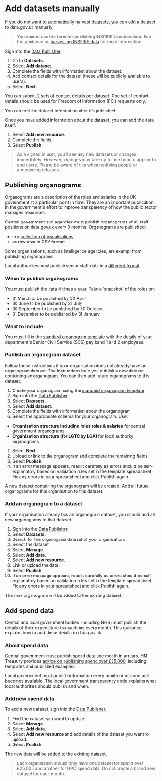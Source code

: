 # Add datasets manually

If you do not want to [automatically harvest datasets](../harvest_data), you can add a dataset to data.gov.uk manually.

>You cannot use the form for publishing INSPIRE/Location data. See the guidance on [harvesting INSPIRE data](../inspire) for more information.

Sign into the [Data Publisher](https://ckan.publishing.service.gov.uk/).

1. Go to **Datasets**.
1. Select **Add dataset**.
1. Complete the fields with information about the dataset.
1. Add contact details for the dataset (these will be publicly available to users).
1. Select **Next**.

You can submit 2 sets of contact details per dataset. One set of contact details should be used for Freedom of Information (FOI) requests only.

You can edit the dataset information after it’s published.

Once you have added information about the dataset, you can add the data itself.

1. Select **Add new resource**.
1. Complete the fields.
1. Select **Publish**.

>As a signed in user, you’ll see any new datasets or changes immediately. However, changes may take up to one hour to appear to end users. Please be aware of this when notifying people or announcing releases.

## Publishing organograms

Organograms are a description of the roles and salaries in the UK government at a particular point in time. They are an important publication in the government's effort to improve transparency of how the public sector manages resources.

Central government and agencies must publish organograms of all staff positions on data.gov.uk every 3 months. Organograms are published:

* in a [collection of visualisations](https://data.gov.uk/search?q=organogram)
* as raw data in CSV format

Some organisations, such as intelligence agencies, are exempt from publishing organograms.

Local authorities must publish senior staff data in a [different format](http://schemas.opendata.esd.org.uk/OrganisationStructure).

### When to publish organograms

You must publish the data 4 times a year. Take a ‘snapshot’ of the roles on:

- 31 March to be published by 30 April
- 30 June to be published by 31 July
- 30 September to be published by 30 October
- 31 December to be published by 31 January

### What to include

You must fill in the [standard organogram template](https://ckan.publishing.service.gov.uk/publisher-files/Blank_Organogram_Template_latest.xls) with the details of your department's Senior Civil Service (SCS) pay band 1 and 2 employees.

### Publish an organogram dataset

Follow these instructions if your organisation does not already have an organogram dataset. The instructions help you publish a new dataset containing an organogram. You can then add future organograms to this dataset.

1. Create your organogram using the [standard organogram template](https://ckan.publishing.service.gov.uk/publisher-files/Blank_Organogram_Template_latest.xls).
1. Sign into the [Data Publisher](https://ckan.publishing.service.gov.uk/).
1. Select **Datasets**.
1. Select **Add dataset**.
1. Complete the fields with information about the organogram.
1. Select the appropriate schema for your organogram. Use:
  * **Organisation structure including roles roles & salaries** for central government organograms
  * **Organisation structure (for LGTC by LGA)** for local authority organograms
1. Select **Next**.
1. Upload or link to the organogram and complete the remaining fields.
1. Select **Publish**.
1. If an error message appears, read it carefully as errors should be self-explanatory based on validation rules set in the template spreadsheet. Fix any errors in your spreadsheet and click Publish again.

A new dataset containing the organogram will be created. Add all future organograms for this organisation to this dataset.

### Add an organogram to a dataset

If your organisation already has an organogram dataset, you should add all new organograms to that dataset.

1. Sign into the [Data Publisher](https://ckan.publishing.service.gov.uk/).
1. Select **Datasets**.
1. Search for the organogram dataset of your organisation.
1. Select the dataset.
1. Select **Manage**.
1. Select **Add data**.
1. Select **Add new resource**.
1. Link or upload the data.
1. Select **Publish**.
1. If an error message appears, read it carefully as errors should be self-explanatory based on validation rules set in the template spreadsheet. Fix any errors in your spreadsheet and click Publish again.

The new organogram will be added to the existing dataset.

## Add spend data

Central and local government bodies (including NHS) must publish the details of their expenditure transactions every month. This guidance explains how to add these details to data.gov.uk.

### About spend data

Central government must publish spend data one month in arrears. HM Treasury provides [advice on publishing spend over £25,000](https://www.gov.uk/government/publications/guidance-for-publishing-spend-over-25000), including templates and published examples.

Local government must publish information every month or as soon as it becomes available. The [local government transparency code](https://www.gov.uk/government/publications/local-government-transparency-code-2015) explains what local authorities should publish and when.

### Add new spend data

To add a new dataset, sign into the [Data Publisher](https://ckan.publishing.service.gov.uk/).

1. Find the dataset you want to update.
1. Select **Manage**.
1. Select **Add data**.
1. Select **Add new resource** and add details of the dataset you want to upload.
1. Select **Publish**.

The new data will be added to the existing dataset.

>Each organisation should only have one dataset for spend over £25,000 and another for GPC spend data. Do not create a brand new dataset for each month.
